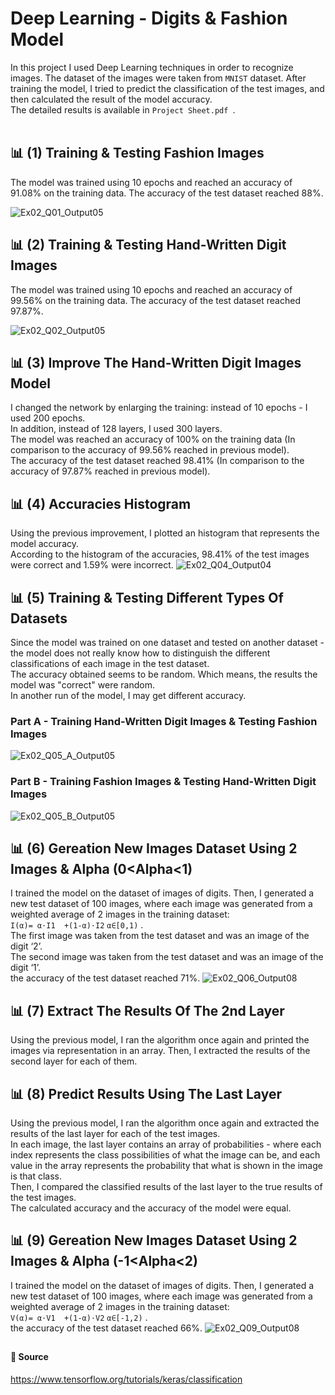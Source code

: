 #  Deep Learning - Digits & Fashion Model

In this project I used Deep Learning techniques in order to recognize images. The dataset of the images were taken from `MNIST` dataset.
After training the model, I tried to predict the classification of the test images, and then calculated the result of the model accuracy.</br>
The detailed results is available in `Project Sheet.pdf	`.
</br></br>

## :bar_chart: (1) Training & Testing Fashion Images
The model was trained using 10 epochs and reached an accuracy of 91.08% on the training data.
The accuracy of the test dataset reached 88%.

![Ex02_Q01_Output05](https://user-images.githubusercontent.com/40990488/75606045-92848d00-5af1-11ea-8076-bf6172cdb4b5.png)


## :bar_chart: (2) Training & Testing Hand-Written Digit Images
The model was trained using 10 epochs and reached an accuracy of 99.56% on the training data.
The accuracy of the test dataset reached 97.87%.

![Ex02_Q02_Output05](https://user-images.githubusercontent.com/40990488/75606059-adef9800-5af1-11ea-9cd8-c5fba4f2cc73.png)

## :bar_chart: (3) Improve The Hand-Written Digit Images Model
I changed the network by enlarging the training: instead of 10 epochs - I used 200 epochs. </br>
In addition, instead of 128 layers, I used 300 layers.</br>
The model was reached an accuracy of 100%  on the training data (In comparison to the accuracy of 99.56% reached in previous model). </br>
The accuracy of the test dataset reached 98.41% (In comparison to the accuracy of 97.87% reached in previous model).</br>

## :bar_chart: (4) Accuracies Histogram
Using the previous improvement, I plotted an histogram that represents the model accuracy.</br>
According to the histogram of the accuracies, 98.41% of the test images were correct and 1.59% were incorrect.
![Ex02_Q04_Output04](https://user-images.githubusercontent.com/40990488/75606155-a381ce00-5af2-11ea-9a4f-5efffc62b060.png)

## :bar_chart: (5) Training & Testing Different Types Of Datasets
Since the model was trained on one dataset and tested on another dataset - the model does not really know how to distinguish the different classifications of each image in the test dataset.</br>
The accuracy obtained seems to be random. Which means, the results the model was "correct" were random. </br>
In another run of the model, I may get different accuracy.
<br>
### Part A - Training Hand-Written Digit Images & Testing Fashion Images
![Ex02_Q05_A_Output05](https://user-images.githubusercontent.com/40990488/75606342-569ef700-5af4-11ea-837a-052326f8e30c.png)

### Part B - Training Fashion Images & Testing Hand-Written Digit Images
![Ex02_Q05_B_Output05](https://user-images.githubusercontent.com/40990488/75606361-7a623d00-5af4-11ea-8a7b-3c3f89d4cba1.png)

## :bar_chart: (6) Gereation New Images Dataset Using 2 Images & Alpha (0<Alpha<1)
I trained the model on the dataset of images of digits.
Then, I generated a new test dataset of 100 images, where each image was generated from a weighted average of 2 images in the training dataset: </br>
`I(α)= α⋅I1  +(1-α)⋅I2` `α∈[0,1)` .</br>
The first image was taken from the test dataset and was an image of the digit ‘2’.</br>
The second image was taken from the test dataset and was an image of the digit ‘1’.</br>
the accuracy of the test dataset reached 71%.
![Ex02_Q06_Output08](https://user-images.githubusercontent.com/40990488/75606447-6cf98280-5af5-11ea-906e-e9c47fee80bb.png)



## :bar_chart: (7) Extract The Results Of The 2nd Layer
Using the previous model, I ran the algorithm once again and printed the images via representation in an array.
Then, I extracted the results of the second layer for each of them. 


## :bar_chart: (8) Predict Results Using The Last Layer
Using the previous model, I ran the algorithm once again and  extracted the results of the last layer for each of the test images.</br>
In each image, the last layer contains an array of probabilities - where each index represents the class possibilities of what the image can be, and each value in the array represents the probability that what is shown in the image is that class.</br>
Then, I compared the classified results of the last layer to the true results of the test images.</br>
The calculated accuracy and the accuracy of the model were equal.


## :bar_chart: (9) Gereation New Images Dataset Using 2 Images & Alpha (-1<Alpha<2)
I trained the model on the dataset of images of digits.
Then, I generated a new test dataset of 100 images, where each image was generated from a weighted average of 2 images in the training dataset: </br>
`V(α)= α⋅V1  +(1-α)⋅V2` `α∈[-1,2)` .</br>
the accuracy of the test dataset reached 66%.
![Ex02_Q09_Output08](https://user-images.githubusercontent.com/40990488/75606530-5acc1400-5af6-11ea-919e-42e7ac870184.png)


##

#### :pushpin: Source
https://www.tensorflow.org/tutorials/keras/classification
